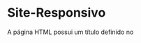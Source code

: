 # Site-Responsivo
A página HTML possui um título definido no <title> tag: "Página de Curiosidades de Tecnologia (Versão para Celular)."

Estrutura da Página
Meta Tags: Define o conjunto de caracteres e a configuração da visualização da página, otimizado para dispositivos móveis.
Favicon: Um ícone personalizado exibido na guia do navegador.
Links para CSS e imagens: Referências a arquivos CSS e imagens usados na página.
Cabeçalho: Uma seção que contém o título da página, um subtitulo e uma barra de navegação.
Corpo Principal (Main): Contém um artigo principal com informações sobre o mascote do Android, otimizado para visualização em dispositivos móveis.
Artigo: O artigo é dividido em várias seções com títulos e conteúdo descritivo.
Imagens e Vídeo: Inclui imagens e um vídeo incorporado para ilustrar o conteúdo.
Barra Lateral (Aside): Uma barra lateral com informações adicionais e uma lista de versões do Android com nomes de doces.
Rodapé (Footer): Informações de direitos autorais e créditos.
Conteúdo do Artigo
O artigo principal é intitulado "História do Mascote do Android" e detalha a história da criação do mascote Android, incluindo imagens ilustrativas e um vídeo relacionado. Há também uma seção na barra lateral que lista as versões do Android com nomes de doces até a versão 9.0 "Pie," com informações adicionais sobre a mudança para numerações após o Android 9.0. Além disso, o artigo conclui com uma mensagem de agradecimento e uma referência ao criador da página.

Visualização para Celular
Este código HTML foi otimizado para visualização em dispositivos móveis, garantindo uma experiência de usuário amigável e responsiva em celulares. Os estilos e o layout foram adaptados para uma exibição atraente em telas menores.
